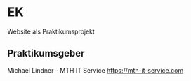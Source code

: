 # EK
Website als Praktikumsprojekt

## Praktikumsgeber
Michael Lindner - MTH IT Service 
https://mth-it-service.com

